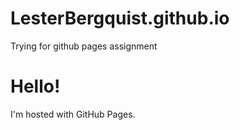 # LesterBergquist.github.io
Trying for github pages assignment

<!DOCTYPE html>
<html>
  <body>
    <h1>Hello!</h1>
    <p>I'm hosted with GitHub Pages.</p>
  </body>
  </html>
  
    
